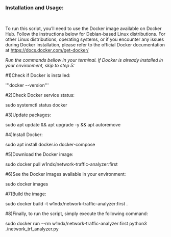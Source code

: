 <h3>Installation and Usage:</h3><br>

To run this script, you’ll need to use the Docker image available on Docker Hub. Follow the instructions below for Debian-based Linux distributions. For other Linux distributions, operating systems, or if you encounter any issues during Docker installation, please refer to the official Docker documentation at https://docs.docker.com/get-docker/

*Run the commands bellow in your terminal. If Docker is already installed in your environment, skip to step 5:*<br>

#1)Check if Docker is installed:<br> 

'''docker --version'''

#2)Check Docker service status:<br> 

<prev>sudo systemctl status docker</prev>

#3)Update packages:<br> 

<prev>sudo apt update && apt upgrade -y && apt autoremove</prev>

#4)Install Docker:<br> 

<prev>sudo apt install docker.io docker-compose</prev>

#5)Download the Docker image:<br>

<prev>sudo docker pull w1ndx/network-traffic-analyzer:first</prev>

#6)See the Docker images available in your environment:<br> 

<prev>sudo docker images</prev>

#7)Build the image:<br>

<prev>sudo docker build -t w1ndx/network-traffic-analyzer:first .</prev>

#8)Finally, to run the script, simply execute the following command:<br>

<prev>sudo docker run --rm w1ndx/network-traffic-analyzer:first python3 ./network_trf_analyzer.py</prev>
